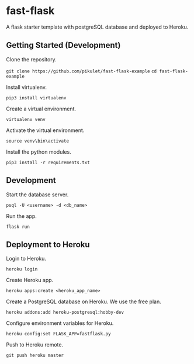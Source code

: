 # fast-flask

A flask starter template with postgreSQL database and deployed to Heroku.

## Getting Started (Development)

Clone the repository.

`git clone https://github.com/pikulet/fast-flask-example`
`cd fast-flask-example`

Install virtualenv.

`pip3 install virtualenv`

Create a virtual environment.

`virtualenv venv`

Activate the virtual environment.

`source venv\bin\activate`

Install the python modules.

`pip3 install -r requirements.txt`

## Development

Start the database server.

`psql -U <username> -d <db_name>`

Run the app.

`flask run`

## Deployment to Heroku

Login to Heroku.

`heroku login`

Create Heroku app.

`heroku apps:create <heroku_app_name>`

Create a PostgreSQL database on Heroku. We use the free plan.

`heroku addons:add heroku-postgresql:hobby-dev`

Configure environment variables for Heroku.

`heroku config:set FLASK_APP=fastflask.py`

Push to Heroku remote.

`git push heroku master`



